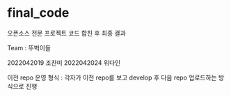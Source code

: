 # final_code
오픈소스 전문 프로젝트 코드 합친 후 최종 결과

Team : 뚜벅이들

2022042019 조찬미 2022042024 위다인

이전 repo 운영 형식 : 각자가 이전 repo를 보고 develop 후 다음 repo 업로드하는 방식으로 진행
